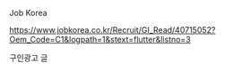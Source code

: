 Job Korea

https://www.jobkorea.co.kr/Recruit/GI_Read/40715052?Oem_Code=C1&logpath=1&stext=flutter&listno=3

구인광고 글 

